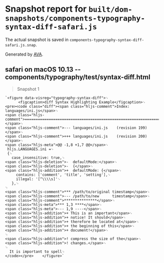 # Snapshot report for `built/dom-snapshots/components-typography-syntax-diff-safari.js`

The actual snapshot is saved in `components-typography-syntax-diff-safari.js.snap`.

Generated by [AVA](https://ava.li).

## safari on macOS 10.13 -- components/typography/test/syntax-diff.html

> Snapshot 1

    `<figure data-visreg="typography-syntax-diff">␊
          <figcaption>diff Syntax Highlighting Example</figcaption>␊
    <pre><code class="diff"><span class="hljs-comment">Index: languages/ini.js</span>␊
    <span class="hljs-comment">===================================================================</span>␊
    <span class="hljs-comment">--- languages/ini.js    (revision 199)</span>␊
    <span class="hljs-comment">+++ languages/ini.js    (revision 200)</span>␊
    <span class="hljs-meta">@@ -1,8 +1,7 @@</span>␊
     hljs.LANGUAGES.ini =␊
     {␊
       case_insensitive: true,␊
    <span class="hljs-deletion">-  defaultMode:</span>␊
    <span class="hljs-deletion">-  {</span>␊
    <span class="hljs-addition">+  defaultMode: {</span>␊
         contains: ['comment', 'title', 'setting'],␊
         illegal: '[^\\\\s]'␊
       },␊
    ␊
    <span class="hljs-comment">*** /path/to/original timestamp</span>␊
    <span class="hljs-comment">--- /path/to/new      timestamp</span>␊
    <span class="hljs-comment">***************</span>␊
    <span class="hljs-meta">*** 1,3 ****</span>␊
    <span class="hljs-meta">--- 1,9 ----</span>␊
    <span class="hljs-addition">+ This is an important</span>␊
    <span class="hljs-addition">+ notice! It should</span>␊
    <span class="hljs-addition">+ therefore be located at</span>␊
    <span class="hljs-addition">+ the beginning of this</span>␊
    <span class="hljs-addition">+ document!</span>␊
    ␊
    <span class="hljs-addition">! compress the size of the</span>␊
    <span class="hljs-addition">! changes.</span>␊
    ␊
      It is important to spell␊
    </code></pre>    </figure>`
